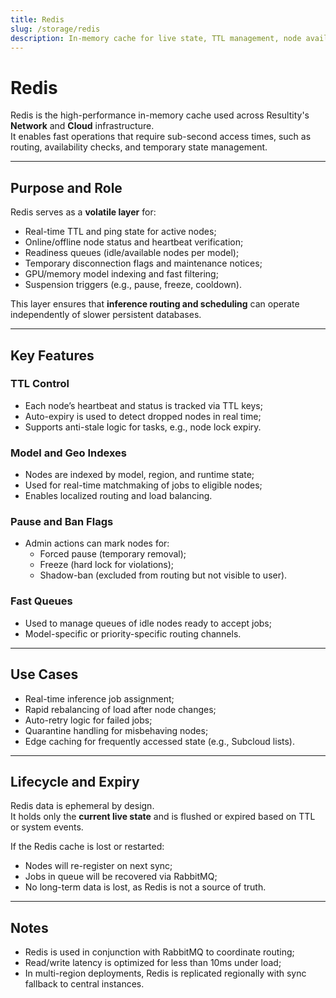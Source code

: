 ```yaml
---
title: Redis
slug: /storage/redis
description: In-memory cache for live state, TTL management, node availability, and fast inference routing.
---
```


# Redis

Redis is the high-performance in-memory cache used across Resultity's **Network** and **Cloud** infrastructure.  
It enables fast operations that require sub-second access times, such as routing, availability checks, and temporary state management.

---

## Purpose and Role

Redis serves as a **volatile layer** for:

- Real-time TTL and ping state for active nodes;
- Online/offline node status and heartbeat verification;
- Readiness queues (idle/available nodes per model);
- Temporary disconnection flags and maintenance notices;
- GPU/memory model indexing and fast filtering;
- Suspension triggers (e.g., pause, freeze, cooldown).

This layer ensures that **inference routing and scheduling** can operate independently of slower persistent databases.

---

## Key Features

### TTL Control

- Each node’s heartbeat and status is tracked via TTL keys;
- Auto-expiry is used to detect dropped nodes in real time;
- Supports anti-stale logic for tasks, e.g., node lock expiry.

### Model and Geo Indexes

- Nodes are indexed by model, region, and runtime state;
- Used for real-time matchmaking of jobs to eligible nodes;
- Enables localized routing and load balancing.

### Pause and Ban Flags

- Admin actions can mark nodes for:
  - Forced pause (temporary removal);
  - Freeze (hard lock for violations);
  - Shadow-ban (excluded from routing but not visible to user).

### Fast Queues

- Used to manage queues of idle nodes ready to accept jobs;
- Model-specific or priority-specific routing channels.

---

## Use Cases

- Real-time inference job assignment;
- Rapid rebalancing of load after node changes;
- Auto-retry logic for failed jobs;
- Quarantine handling for misbehaving nodes;
- Edge caching for frequently accessed state (e.g., Subcloud lists).

---

## Lifecycle and Expiry

Redis data is ephemeral by design.  
It holds only the **current live state** and is flushed or expired based on TTL or system events.

If the Redis cache is lost or restarted:

- Nodes will re-register on next sync;
- Jobs in queue will be recovered via RabbitMQ;
- No long-term data is lost, as Redis is not a source of truth.

---

## Notes

- Redis is used in conjunction with RabbitMQ to coordinate routing;
- Read/write latency is optimized for less than 10ms under load;
- In multi-region deployments, Redis is replicated regionally with sync fallback to central instances.
